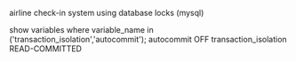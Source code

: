 airline check-in system using database locks (mysql)

show variables where variable_name in ('transaction_isolation','autocommit');
autocommit	OFF
transaction_isolation	READ-COMMITTED
